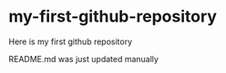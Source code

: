 # my-first-github-repository
Here is my first github repository

README.md was just updated manually
